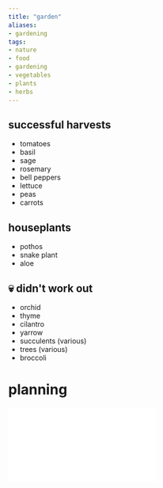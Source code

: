 ```yaml
---
title: "garden"
aliases:
- gardening
tags:
- nature
- food
- gardening
- vegetables
- plants
- herbs
---
```


## successful harvests
- tomatoes
- basil
- sage
- rosemary
- bell peppers
- lettuce
- peas
- carrots

## houseplants
- pothos
- snake plant
- aloe

## 💀 didn't work out
- orchid
- thyme
- cilantro
- yarrow
- succulents (various)
- trees (various)
- broccoli

# planning

![](upload/garden-herb-garden-plan.pdf)